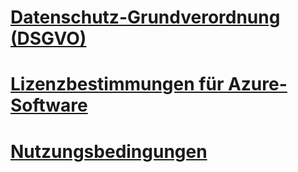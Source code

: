 
# [Datenschutz-Grundverordnung (DSGVO)](gdpr.md)
# [Lizenzbestimmungen für Azure-Software](/legal/information-protection/software-license-terms)
# [Nutzungsbedingungen](/legal/termsofuse)
<!--
## [Baskisch](software-license-terms-eu-es.md)
## [Bulgarisch](software-license-terms-bg-bg.md)
## [Katalanisch ](software-license-terms-ca-es.md)
## [Chinesisch – Vereinfacht](software-license-terms-zh-tw.md)
## [Chinesisch – Traditionell](software-license-terms-zh-cn.md)
## [Kroatisch](software-license-terms-hr-hr.md)
## [Tschechisch](software-license-terms-cs-cz.md)
## [Dänisch](software-license-terms-da-dk.md)
## [Niederländisch](software-license-terms-nl-nl.md)
## [Estnisch](software-license-terms-et-ee.md)
## [Finnisch](software-license-terms-fi-fi.md)
## [Französisch](software-license-terms-fr-fr.md)
## [Galizisch](software-license-terms-gl-es.md)
## [Deutsch](software-license-terms-de-de.md)
## [Griechisch](software-license-terms-el-gr.md)
## [Hindi](software-license-terms-hi-in.md)
## [Ungarisch](software-license-terms-hu-hu.md)
## [Indonesisch](software-license-terms-id-id.md)
## [Italienisch](software-license-terms-it-it.md)
## [Japanisch](software-license-terms-ja-jp.md)
## [Kasachisch](software-license-terms-kk-kz.md)
## [Koreanisch](software-license-terms-ko-kr.md)
## [Lettisch](software-license-terms-lv-lv.md)
## [Litauisch](software-license-terms-lt-lt.md)
## [Malaiisch](software-license-terms-ms-my.md)
## [Norwegisch](software-license-terms-nb-no.md)
## [Polnisch](software-license-terms-pl-pl.md)
## [Portugiesisch – Brasilien](software-license-terms-pt-br.md)
## [Portugiesisch – Portugal](software-license-terms-pt-pt.md)
## [Rumänisch](software-license-terms-ro-ro.md)
## [Russisch](software-license-terms-ru-ru.md)
## [Serbisch – Kyrillisch](software-license-terms-cy-sr-sp.md)
## [Serbisch – Lateinisch](software-license-terms-lt-sr-sp.md)
## [Slowakisch](software-license-terms-sk-sk.md)
## [Slowenisch](software-license-terms-sl-si.md)
## [Spanisch](software-license-terms-es-es.md)
## [Schwedisch](software-license-terms-sv-se.md)
## [Thailändisch](software-license-terms-th-th.md)
## [Türkisch](software-license-terms-tr-tr.md)
## [Ukrainisch](software-license-terms-uk-ua.md)
## [Valencianisch](software-license-terms-val.md)
## [Vietnamesisch](software-license-terms-vi-vn.md)
-->
